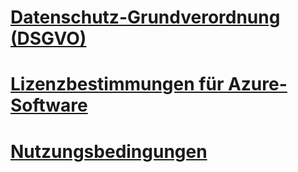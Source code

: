 
# [Datenschutz-Grundverordnung (DSGVO)](gdpr.md)
# [Lizenzbestimmungen für Azure-Software](/legal/information-protection/software-license-terms)
# [Nutzungsbedingungen](/legal/termsofuse)
<!--
## [Baskisch](software-license-terms-eu-es.md)
## [Bulgarisch](software-license-terms-bg-bg.md)
## [Katalanisch ](software-license-terms-ca-es.md)
## [Chinesisch – Vereinfacht](software-license-terms-zh-tw.md)
## [Chinesisch – Traditionell](software-license-terms-zh-cn.md)
## [Kroatisch](software-license-terms-hr-hr.md)
## [Tschechisch](software-license-terms-cs-cz.md)
## [Dänisch](software-license-terms-da-dk.md)
## [Niederländisch](software-license-terms-nl-nl.md)
## [Estnisch](software-license-terms-et-ee.md)
## [Finnisch](software-license-terms-fi-fi.md)
## [Französisch](software-license-terms-fr-fr.md)
## [Galizisch](software-license-terms-gl-es.md)
## [Deutsch](software-license-terms-de-de.md)
## [Griechisch](software-license-terms-el-gr.md)
## [Hindi](software-license-terms-hi-in.md)
## [Ungarisch](software-license-terms-hu-hu.md)
## [Indonesisch](software-license-terms-id-id.md)
## [Italienisch](software-license-terms-it-it.md)
## [Japanisch](software-license-terms-ja-jp.md)
## [Kasachisch](software-license-terms-kk-kz.md)
## [Koreanisch](software-license-terms-ko-kr.md)
## [Lettisch](software-license-terms-lv-lv.md)
## [Litauisch](software-license-terms-lt-lt.md)
## [Malaiisch](software-license-terms-ms-my.md)
## [Norwegisch](software-license-terms-nb-no.md)
## [Polnisch](software-license-terms-pl-pl.md)
## [Portugiesisch – Brasilien](software-license-terms-pt-br.md)
## [Portugiesisch – Portugal](software-license-terms-pt-pt.md)
## [Rumänisch](software-license-terms-ro-ro.md)
## [Russisch](software-license-terms-ru-ru.md)
## [Serbisch – Kyrillisch](software-license-terms-cy-sr-sp.md)
## [Serbisch – Lateinisch](software-license-terms-lt-sr-sp.md)
## [Slowakisch](software-license-terms-sk-sk.md)
## [Slowenisch](software-license-terms-sl-si.md)
## [Spanisch](software-license-terms-es-es.md)
## [Schwedisch](software-license-terms-sv-se.md)
## [Thailändisch](software-license-terms-th-th.md)
## [Türkisch](software-license-terms-tr-tr.md)
## [Ukrainisch](software-license-terms-uk-ua.md)
## [Valencianisch](software-license-terms-val.md)
## [Vietnamesisch](software-license-terms-vi-vn.md)
-->
